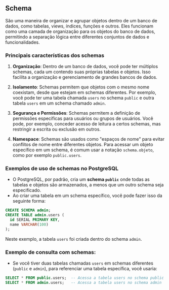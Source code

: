 ## Schema

São uma maneira de organizar e agrupar objetos dentro de um banco de dados, como tabelas, views, índices, funções e outros. Eles funcionam como uma camada de organização para os objetos do banco de dados, permitindo a separação lógica entre diferentes conjuntos de dados e funcionalidades.

### Principais características dos **schemas**

1. **Organização**: Dentro de um banco de dados, você pode ter múltiplos schemas, cada um contendo suas próprias tabelas e objetos. Isso facilita a organização e gerenciamento de grandes bancos de dados.

2. **Isolamento**: Schemas permitem que objetos com o mesmo nome coexistam, desde que estejam em schemas diferentes. Por exemplo, você pode ter uma tabela chamada `users` no schema `public` e outra tabela `users` em um schema chamado `admin`.

3. **Segurança e Permissões**: Schemas permitem a definição de permissões específicas para usuários ou grupos de usuários. Você pode, por exemplo, conceder acesso de leitura a certos schemas, mas restringir a escrita ou exclusão em outros.

4. **Namespace**: Schemas são usados como "espaços de nome" para evitar conflitos de nome entre diferentes objetos. Para acessar um objeto específico em um schema, é comum usar a notação `schema.objeto`, como por exemplo `public.users`.

### Exemplos de uso de schemas no PostgreSQL

- O PostgreSQL, por padrão, cria um **schema `public`** onde todas as tabelas e objetos são armazenados, a menos que um outro schema seja especificado.
- Ao criar uma tabela em um schema específico, você pode fazer isso da seguinte forma:
```sql
CREATE SCHEMA admin;
CREATE TABLE admin.users (
  id SERIAL PRIMARY KEY,
  name VARCHAR(100)
);
```

Neste exemplo, a tabela `users` foi criada dentro do schema `admin`.

### Exemplo de consulta com schemas:
- Se você tiver duas tabelas chamadas `users` em schemas diferentes (`public` e `admin`), para referenciar uma tabela específica, você usaria:
```sql
SELECT * FROM public.users;  -- Acessa a tabela users no schema public
SELECT * FROM admin.users;   -- Acessa a tabela users no schema admin
```